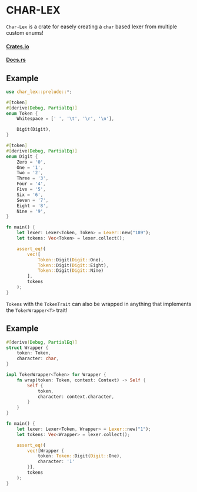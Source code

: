 # CHAR-LEX

`Char-Lex` is a crate for easely creating a `char` based lexer from multiple custom enums!

#### [Crates.io](https://crates.io/crates/char-lex)
#### [Docs.rs](https://docs.rs/char-lex/)

## Example

```rust
use char_lex::prelude::*;

#[token]
#[derive(Debug, PartialEq)]
enum Token {
    Whitespace = [' ', '\t', '\r', '\n'],

    Digit(Digit),
}

#[token]
#[derive(Debug, PartialEq)]
enum Digit {
    Zero = '0',
    One = '1',
    Two = '2',
    Three = '3',
    Four = '4',
    Five = '5',
    Six = '6',
    Seven = '7',
    Eight = '8',
    Nine = '9',
}

fn main() {
    let lexer: Lexer<Token, Token> = Lexer::new("189");
    let tokens: Vec<Token> = lexer.collect();

    assert_eq!(
        vec![
            Token::Digit(Digit::One),
            Token::Digit(Digit::Eight),
            Token::Digit(Digit::Nine)
        ],
        tokens
    );
}
```

`Tokens` with the `TokenTrait` can also be wrapped in anything that implements the `TokenWrapper<T>` trait!

## Example

```rust
#[derive(Debug, PartialEq)]
struct Wrapper {
    token: Token,
    character: char,
}

impl TokenWrapper<Token> for Wrapper {
    fn wrap(token: Token, context: Context) -> Self {
        Self {
            token,
            character: context.character,
        }
    }
}

fn main() {
    let lexer: Lexer<Token, Wrapper> = Lexer::new("1");
    let tokens: Vec<Wrapper> = lexer.collect();

    assert_eq!(
        vec![Wrapper {
            token: Token::Digit(Digit::One),
            character: '1'
        }],
        tokens
    );
}
```

